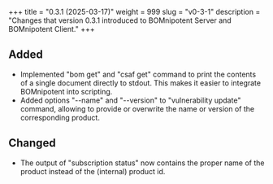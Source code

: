 +++
title = "0.3.1 (2025-03-17)"
weight = 999
slug = "v0-3-1"
description = "Changes that version 0.3.1 introduced to BOMnipotent Server and BOMnipotent Client."
+++

## Added
- Implemented "bom get" and "csaf get" command to print the contents of a single document directly to stdout. This makes it easier to integrate BOMnipotent into scripting.
- Added options "--name" and "--version" to "vulnerability update" command, allowing to provide or overwrite the name or version of the corresponding product.

## Changed
- The output of "subscription status" now contains the proper name of the product instead of the (internal) product id.
